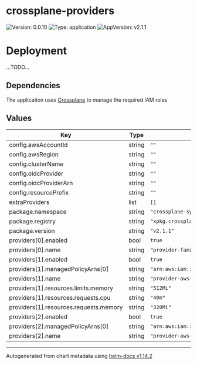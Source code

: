 # crossplane-providers

![Version: 0.0.10](https://img.shields.io/badge/Version-0.0.10-informational?style=flat-square) ![Type: application](https://img.shields.io/badge/Type-application-informational?style=flat-square) ![AppVersion: v2.1.1](https://img.shields.io/badge/AppVersion-v2.1.1-informational?style=flat-square)

# Deployment

...TODO...

## Dependencies

The application uses [Crossplane](https://www.crossplane.io) to manage the required IAM roles

## Values

| Key | Type | Default | Description |
|-----|------|---------|-------------|
| config.awsAccountId | string | `""` |  |
| config.awsRegion | string | `""` |  |
| config.clusterName | string | `""` |  |
| config.oidcProvider | string | `""` |  |
| config.oidcProviderArn | string | `""` |  |
| config.resourcePrefix | string | `""` |  |
| extraProviders | list | `[]` |  |
| package.namespace | string | `"crossplane-system"` |  |
| package.registry | string | `"xpkg.crossplane.io/crossplane-contrib"` |  |
| package.version | string | `"v2.1.1"` |  |
| providers[0].enabled | bool | `true` |  |
| providers[0].name | string | `"provider-family-aws"` |  |
| providers[1].enabled | bool | `true` |  |
| providers[1].managedPolicyArns[0] | string | `"arn:aws:iam::aws:policy/AmazonS3FullAccess"` |  |
| providers[1].name | string | `"provider-aws-s3"` |  |
| providers[1].resources.limits.memory | string | `"512Mi"` |  |
| providers[1].resources.requests.cpu | string | `"40m"` |  |
| providers[1].resources.requests.memory | string | `"320Mi"` |  |
| providers[2].enabled | bool | `true` |  |
| providers[2].managedPolicyArns[0] | string | `"arn:aws:iam::aws:policy/AmazonRDSFullAccess"` |  |
| providers[2].name | string | `"provider-aws-rds"` |  |

----------------------------------------------
Autogenerated from chart metadata using [helm-docs v1.14.2](https://github.com/norwoodj/helm-docs/releases/v1.14.2)
